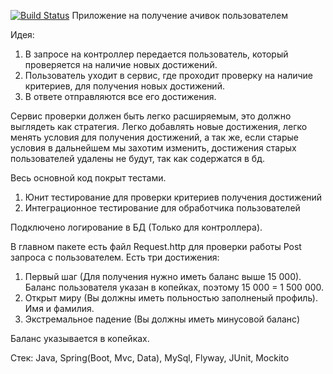 [![Build Status](https://app.travis-ci.com/Borlok/customerAchievement.svg?branch=master)](https://app.travis-ci.com/Borlok/customerAchievement)
Приложение на получение ачивок пользователем

Идея:
1. В запросе на контроллер передается пользователь, который проверяется на наличие новых достижений.
2. Пользователь уходит в сервис, где проходит проверку на наличие критериев, для получения новых достижений.
3. В ответе отправляются все его достижения.

Сервис проверки должен быть легко расширяемым, 
это должно выглядеть как стратегия. 
Легко добавлять новые достижения, 
легко менять условия для получения достижений, а так же, 
если старые условия в дальнейшем мы захотим изменить,
достижения старых пользователей удалены не будут, так как содержатся в бд.

Весь основной код покрыт тестами.
1. Юнит тестирование для проверки критериев получения достижений
2. Интеграционное тестирование для обработчика пользователей

Подключено логирование в БД (Только для контроллера).

В главном пакете есть файл Request.http для проверки работы Post запроса с пользователем.
Есть три достижения:
1. Первый шаг (Для получения нужно иметь баланс выше 15 000). Баланс пользователя указан в копейках, поэтому 15 000 = 1 500 000.
2. Открыт миру (Вы должны иметь польностью заполненый профиль). Имя и фамилия.
3. Экстремальное падение (Вы должны иметь минусовой баланс)

Баланс указывается в копейках.

Стек:
Java, Spring(Boot, Mvc, Data), MySql, Flyway, JUnit, Mockito
